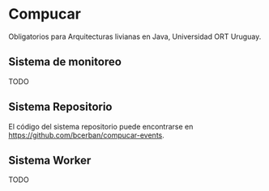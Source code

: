 # Compucar

Obligatorios para Arquitecturas livianas en Java, Universidad ORT Uruguay. 


## Sistema de monitoreo

TODO

## Sistema Repositorio

El código del sistema repositorio puede encontrarse en https://github.com/bcerban/compucar-events. 

## Sistema Worker

TODO